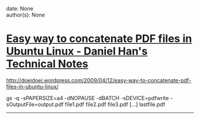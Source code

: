 
date: None  
author(s): None  

# [Easy way to concatenate PDF files in Ubuntu Linux - Daniel Han's Technical Notes](https://sites.google.com/site/xiangyangsite/home/technical-tips/linux-unix/common-tips/easy-way-to-concatenate-pdf-files-in-ubuntu-linux)

http://doeidoei.wordpress.com/2009/04/12/easy-way-to-concatenate-pdf-files-in-ubuntu-linux/

gs -q -sPAPERSIZE=a4 -dNOPAUSE -dBATCH -sDEVICE=pdfwrite -sOutputFile=output.pdf file1.pdf file2.pdf file3.pdf [...] lastfile.pdf  
  
---

